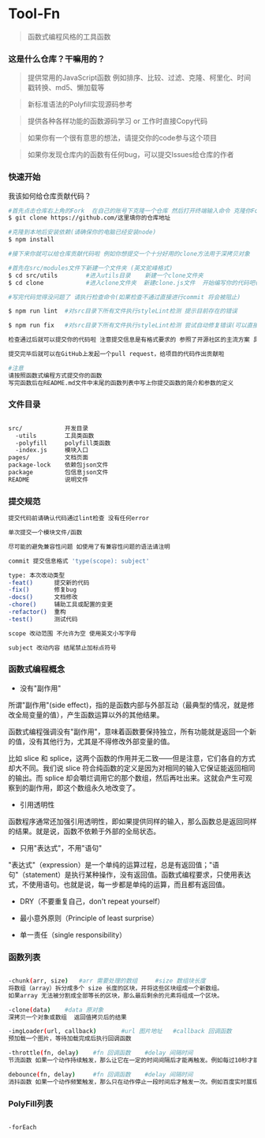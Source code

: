 # Tool-Fn

> 函数式编程风格的工具函数

### 这是什么仓库？干嘛用的？

> 提供常用的JavaScript函数 例如排序、比较、过滤、克隆、柯里化、时间戳转换、md5、懒加载等

> 新标准语法的Polyfill实现源码参考

> 提供各种各样功能的函数源码学习 or 工作时直接Copy代码

> 如果你有一个很有意思的想法，请提交你的code参与这个项目

> 如果你发现仓库内的函数有任何bug，可以提交Issues给仓库的作者

### 快速开始

我该如何给仓库贡献代码？

``` bash
#首先点击仓库右上角的Fork  在自己的账号下克隆一个仓库 然后打开终端输入命令 克隆你Fork的仓库
$ git clone https://github.com/这里填你的仓库地址

#克隆到本地后安装依赖(请确保你的电脑已经安装node)
$ npm install

#接下来你就可以给仓库贡献代码啦 例如你想提交一个十分好用的clone方法用于深拷贝对象

#首先在src/modules文件下新建一个文件夹 (英文驼峰格式)
$ cd src/utils        #进入utils目录    新建一个clone文件夹
$ cd clone            #进入clone文件夹  新建clone.js文件  开始编写你的代码吧(请使用es6模块语法导出)

#写完代码觉得没问题了 请执行检查命令(如果检查不通过直接进行commit 将会被阻止)

$ npm run lint  #对src目录下所有文件执行styleLint检测 提示目前存在的错误

$ npm run fix   #对src目录下所有文件执行styleLint检测 尝试自动修复错误(可以直接用这个)

检查通过后就可以提交你的代码啦 注意提交信息是有格式要求的 参照了开源社区的主流方案 具体格式在下面

提交完毕后就可以在GitHub上发起一个pull request，给项目的代码作出贡献啦

#注意
请按照函数式编程方式提交你的函数
写完函数后在README.md文件中末尾的函数列表中写上你提交函数的简介和参数的定义


```



### 文件目录
``` bash

src/            开发目录
  -utils        工具类函数
  -polyfill     polyfill类函数
  -index.js     模块入口
pages/          文档页面
package-lock    依赖包json文件
package         包信息json文件
README          说明文件

```

### 提交规范

``` bash
提交代码前请确认代码通过lint检查 没有任何error

单次提交一个模块文件/函数

尽可能的避免兼容性问题 如使用了有兼容性问题的语法请注明

commit 提交信息格式 'type(scope): subject'

type: 本次改动类型
-feat()      提交新的代码
-fix()       修复bug
-docs()      文档修改
-chore()     辅助工具或配置的变更
-refactor()  重构
-test()      测试代码

scope 改动范围 不允许为空 使用英文小写字母

subject 改动内容 结尾禁止加标点符号

```

### 函数式编程概念

- 没有"副作用"

所谓"副作用"(side effect)，指的是函数内部与外部互动（最典型的情况，就是修改全局变量的值），产生函数运算以外的其他结果。

函数式编程强调没有"副作用"，意味着函数要保持独立，所有功能就是返回一个新的值，没有其他行为，尤其是不得修改外部变量的值。

比如 slice 和 splice，这两个函数的作用并无二致——但是注意，它们各自的方式却大不同。我们说 slice 符合纯函数的定义是因为对相同的输入它保证能返回相同的输出。而 splice 却会嚼烂调用它的那个数组，然后再吐出来。这就会产生可观察到的副作用，即这个数组永久地改变了。


- 引用透明性

函数程序通常还加强引用透明性，即如果提供同样的输入，那么函数总是返回同样的结果。就是说，函数不依赖于外部的全局状态。


- 只用"表达式"，不用"语句"

"表达式"（expression）是一个单纯的运算过程，总是有返回值；"语句"（statement）是执行某种操作，没有返回值。函数式编程要求，只使用表达式，不使用语句。也就是说，每一步都是单纯的运算，而且都有返回值。


- DRY（不要重复自己，don't repeat yourself）


- 最小意外原则（Principle of least surprise）


- 单一责任（single responsibility）



### 函数列表
``` bash

-chunk(arr, size)   #arr 需要处理的数组     #size 数组块长度
将数组（array）拆分成多个 size 长度的区块，并将这些区块组成一个新数组。 
如果array 无法被分割成全部等长的区块，那么最后剩余的元素将组成一个区块。

-clone(data)    #data 原对象
深拷贝一个对象或数组  返回值拷贝后的结果

-imgLoader(url, callback)       #url 图片地址   #callback 回调函数
预加载一个图片，等待加载完成后执行回调函数

-throttle(fn, delay)    #fn 回调函数    #delay 间隔时间
节流函数 如果一个动作持续触发，那么让它在一定的时间间隔后才能再触发。例如每过10秒才能发送一次验证码。

debounce(fn, delay)     #fn 回调函数    #delay 间隔时间
消抖函数 如果一个动作频繁触发，那么只在动作停止一段时间后才触发一次。例如百度实时展现搜索结果。

```

### PolyFill列表

``` bash

-forEach

```
